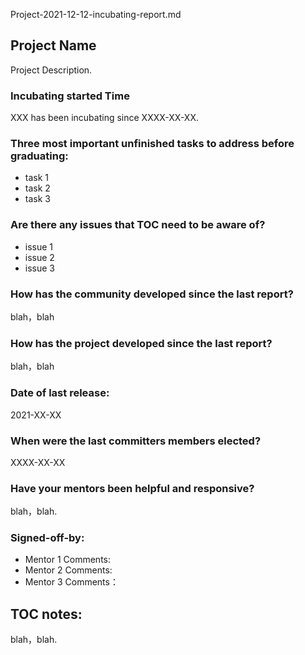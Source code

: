 Project-2021-12-12-incubating-report.md


## Project Name
Project Description.

### Incubating started Time
XXX has been incubating since XXXX-XX-XX.


### Three most important unfinished tasks to address before graduating:
* task 1
* task 2
* task 3

### Are there any issues that TOC need to be aware of?
* issue 1
* issue 2
* issue 3

### How has the community developed since the last report?
 blah，blah

### How has the project developed since the last report?
 blah，blah


### Date of last release:
2021-XX-XX

### When were the last committers members elected?
XXXX-XX-XX

### Have your mentors been helpful and responsive?
blah，blah.


### Signed-off-by:
*  Mentor 1 Comments:
*  Mentor 2 Comments:
*  Mentor 3 Comments：


## TOC notes:
blah，blah.
